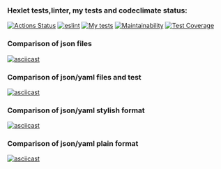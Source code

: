 ### Hexlet tests,linter, my tests and codeclimate status:
[![Actions Status](https://github.com/steshkof/frontend-project-lvl2/workflows/hexlet-check/badge.svg)](https://github.com/steshkof/frontend-project-lvl2/actions) [![eslint](https://github.com/steshkof/frontend-project-lvl2/actions/workflows/eslint.yml/badge.svg?event=push)](https://github.com/steshkof/frontend-project-lvl2/actions/workflows/eslint.yml) [![My tests](https://github.com/steshkof/frontend-project-lvl2/actions/workflows/tests.yml/badge.svg?event=push)](https://github.com/steshkof/frontend-project-lvl2/actions/workflows/tests.yml) [![Maintainability](https://api.codeclimate.com/v1/badges/a99a88d28ad37a79dbf6/maintainability)](https://github.com/steshkof/frontend-project-lvl2/maintainability) [![Test Coverage](https://api.codeclimate.com/v1/badges/a99a88d28ad37a79dbf6/test_coverage)](https://github.com/steshkof/frontend-project-lvl2/test_coverage)

### Comparison of json files
[![asciicast](https://asciinema.org/a/502162.svg)](https://asciinema.org/a/502162)

### Comparison of json/yaml files and test
[![asciicast](https://asciinema.org/a/502163.svg)](https://asciinema.org/a/502163)

### Comparison of json/yaml stylish format
[![asciicast](https://asciinema.org/a/bScpBqZ7fr6UwTciNfKTjZaDA.svg)](https://asciinema.org/a/bScpBqZ7fr6UwTciNfKTjZaDA)

### Comparison of json/yaml plain format
[![asciicast](https://asciinema.org/a/502150.svg)](https://asciinema.org/a/502150)